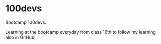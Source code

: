 # 100devs
Bootcamp 100devs:

Learning at the bootcamp everyday from class 16th to follow my learning also in GitHub! 
